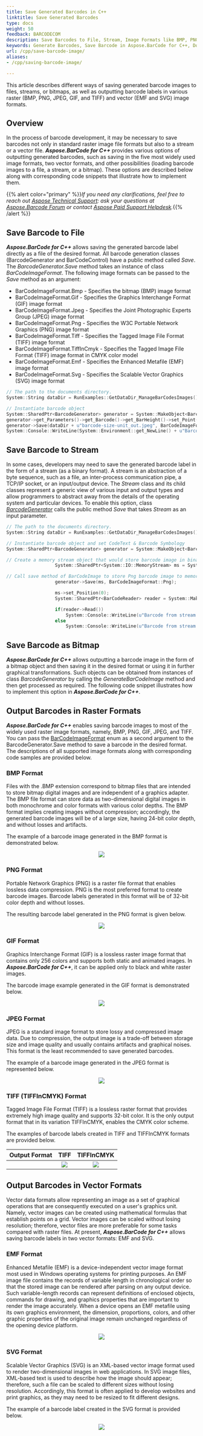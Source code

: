 ```yaml
---
title: Save Generated Barcodes in C++
linktitle: Save Generated Barcodes
type: docs
weight: 50
feedback: BARCODECOM
description: Save Barcodes to File, Stream, Image Formats like BMP, PNG, GIF, JPEG, EMF, SVG using C++ API
keywords: Generate Barcodes, Save Barcode in Aspose.BarCode for C++, Download Barcode in Aspose.BarCode for C++, Generate Barcodes in Aspose.BarCode, Save To File Aspose Barcode, Barcode Vector Format, Generate Vector Barcodes, Save Barcode as JPEG, Save Barcode as PNG, Save Barcode as BMP, Save Barcode as TIFF, Save Barcode as GIF
url: /cpp/save-barcode-image/
aliases:
- /cpp/saving-barcode-image/

---
```


This article describes different ways of saving generated barcode images to files, streams, or bitmaps, as well as outputting barcode labels in various raster (BMP, PNG, JPEG, GIF, and TIFF) and vector (EMF and SVG) image formats.

## **Overview**
In the process of barcode development, it may be necessary to save barcodes not only in standard raster image file formats but also to a stream or a vector file. ***Aspose.BarCode for C++*** provides various options of outputting generated barcodes, such as saving in the five most widely used image formats, two vector formats, and other possibilities (loading barcode images to a file, a stream, or a bitmap). These options are described below along with corresponding code snippets that illustrate how to implement them.

{{% alert color="primary" %}}*If you need any clarifications, feel free to reach out [Aspose Technical Support](/barcode/cpp/technical-support/): ask your questions at [Aspose.Barcode Forum](https://forum.aspose.com/c/barcode/13) or contact [Aspose Paid Support Helpdesk](https://helpdesk.aspose.com/).*{{% /alert %}}

## **Save Barcode to File**
***Aspose.BarCode for C++*** allows saving the generated barcode label directly as a file of the desired format. All barcode generation classes (BarcodeGenerator and BarCodeControl) have a public method called *Save*. The *BarcodeGenerator.Save* method takes an instance of class *BarCodeImageFormat*. The following image formats can be passed to the *Save* method as an argument:

- BarCodeImageFormat.Bmp - Specifies the bitmap (BMP) image format
- BarCodeImageFormat.Gif - Specifies the Graphics Interchange Format (GIF) image format
- BarCodeImageFormat.Jpeg - Specifies the Joint Photographic Experts Group (JPEG) image format
- BarCodeImageFormat.Png - Specifies the W3C Portable Network Graphics (PNG) image format
- BarCodeImageFormat.Tiff - Specifies the Tagged Image File Format (TIFF) image format
- BarCodeImageFormat.TiffInCmyk - Specifies the Tagged Image File Format (TIFF) image format in CMYK color model
- BarCodeImageFormat.Emf - Specifies the Enhanced Metafile (EMF) image format
- BarCodeImageFormat.Svg - Specifies the Scalable Vector Graphics (SVG) image format

```cpp
// The path to the documents directory.
System::String dataDir = RunExamples::GetDataDir_ManageBarCodesImages();

// Instantiate barcode object
System::SharedPtr<BarcodeGenerator> generator = System::MakeObject<BarcodeGenerator>(EncodeTypes::Code128, u"1234567"); 
generator->get_Parameters()->get_Barcode()->get_BarHeight()->set_Point(3.0f);
generator->Save(dataDir + u"barcode-size-unit_out.jpeg", BarCodeImageFormat::Jpeg);
System::Console::WriteLine(System::Environment::get_NewLine() + u"Barcode saved at " + dataDir);
```

## **Save Barcode to Stream**
In some cases, developers may need to save the generated barcode label in the form of a stream (as a binary format). A stream is an abstraction of a byte sequence, such as a file, an inter-process communication pipe, a TCP/IP socket, or an input/output device. The *Stream* class and its child classes represent a generic view of various input and output types and allow programmers to abstract away from the details of the operating system and particular devices. To enable this option, class [*BarcodeGenerator*](https://reference.aspose.com/barcode/cpp/class/aspose.bar_code.generation.barcode_generator/) calls the public method *Save* that takes *Stream* as an input parameter.  

```cpp
// The path to the documents directory.
System::String dataDir = RunExamples::GetDataDir_ManageBarCodesImages();

// Instantiate barcode object and set CodeText & Barcode Symbology
System::SharedPtr<BarcodeGenerator> generator = System::MakeObject<BarcodeGenerator>(EncodeTypes::Code128, u"1234567");

// Create a memory stream object that would store barcode image in binary form
                  System::SharedPtr<System::IO::MemoryStream> ms = System::MakeObject<System::IO::MemoryStream>();

// Call save method of BarCodeImage to store Png barcode image to memory stream
                  generator->Save(ms, BarCodeImageFormat::Png);

                  ms->set_Position(0);
                  System::SharedPtr<BarCodeReader> reader = System::MakeObject<BarCodeReader>(ms, DecodeType::Code128);

                  if(reader->Read())
                      System::Console::WriteLine(u"Barcode from stream recognized as " + reader->GetCodeText());
                  else
                      System::Console::WriteLine(u"Barcode from stream failed to recognize");
```

## **Save Barcode as Bitmap**

***Aspose.BarCode for C++*** allows outputting a barcode image in the form of a bitmap object and then saving it in the desired format or using it in further graphical transformations. Such objects can be obtained from instances of class *BarcodeGenerator* by calling the *GenerateBarCodeImage* method and then get processed as required. The following code snippet illustrates how to implement this option in ***Aspose.BarCode for C++***.

## **Output Barcodes in Raster Formats**

***Aspose.BarCode for C++*** enables saving barcode images to most of the widely used raster image formats, namely, BMP, PNG, GIF, JPEG, and TIFF. You can pass the [BarCodeImageFormat](https://reference.aspose.com/barcode/cpp/namespace/aspose.bar_code.generation#a9a482b0be3aa431a4c538c60148b88b1) enum as a second argument to the BarcodeGenerator.Save method to save a barcode in the desired format. The descriptions of all supported image formats along with corresponding code samples are provided below.

### **BMP Format**
Files with the .BMP extension correspond to bitmap files that are intended to store bitmap digital images and are independent of a graphics adapter. The BMP file format can store data as two-dimensional digital images in both monochrome and color formats with various color depths. The BMP format implies creating images without compression; accordingly, the generated barcode images will be of a large size, having 24-bit color depth, and without losses and artifacts. 
  
The example of a barcode image generated in the BMP format is demonstrated below.
  
<p align="center"><image src="rasterimagebmp.bmp"></p>

### **PNG Format**
Portable Network Graphics (PNG) is a raster file format that enables lossless data compression. PNG is the most preferred format to create barcode images. Barcode labels generated in this format will be of 32-bit color depth and without losses.
   
The resulting barcode label generated in the PNG format is given below.
  
<p align="center"><image src="rasterimagebmp.bmp"></p>

### **GIF Format**
Graphics Interchange Format (GIF) is a lossless raster image format that contains only 256 colors and supports both static and animated images. In ***Aspose.BarCode for C++***, it can be applied only to black and white raster images. 
   
The barcode image example generated in the GIF format is demonstrated below.
  
<p align="center"><image src="rasterimagegif.gif"></p>

### **JPEG Format**
JPEG is a standard image format to store lossy and compressed image data. Due to compression, the output image is a trade-off between storage size and image quality and usually contains artifacts and graphical noises. This format is the least recommended to save generated barcodes. 
   
The example of a barcode image generated in the JPEG format is represented below.
  
<p align="center"><image src="rasterimagejpeg.jpeg"></p>

### **TIFF (TIFFInCMYK) Format**
Tagged Image File Format (TIFF) is a lossless raster format that provides extremely high image quality and supports 32-bit color. It is the only output format that in its variation TIFFInCMYK, enables the CMYK color scheme. 

The examples of barcode labels created in TIFF and TIFFInCMYK formats are provided below.
  
|Output Format|TIFF|TIFFInCMYK|
| :-: | :-: | :-: |
| |<a href="rasterimagetiff.tiff"><img src="rasterimagepng.png" alttext="Saving to TIFF format"></a>|<a href="rasterimagetiffincmyk.tiff"><img src="rasterimagepng.png" alttext="Saving to TIFFInCMYK format"></a>|
  
## **Output Barcodes in Vector Formats**
Vector data formats allow representing an image as a set of graphical operations that are consequently executed on a user's graphics unit. Namely, vector images can be created using mathematical formulas that establish points on a grid. Vector images can be scaled without losing resolution; therefore, vector files are more preferable for some tasks compared with raster files. At present, ***Aspose.BarCode for C++*** allows saving barcode labels in two vector formats: EMF and SVG.

### **EMF Format**
Enhanced Metafile (EMF) is a device-independent vector image format most used in Windows operating systems for printing purposes. An EMF image file contains the records of variable length in chronological order so that the stored image can be rendered after parsing on any output device. Such variable-length records can represent definitions of enclosed objects, commands for drawing, and graphics properties that are important to render the image accurately. When a device opens an EMF metafile using its own graphics environment, the dimension, proportions, colors, and other graphic properties of the original image remain unchanged regardless of the opening device platform. 

  
<a href="vectorimageemf.emf"> <p align="center"><img src="rasterimagepng.png" alttext="Saving to EMF format"> </p></a>


### **SVG Format**
Scalable Vector Graphics (SVG) is an XML-based vector image format used to render two-dimensional images in web applications. In SVG image files, XML-based text is used to describe how the image should appear; therefore, such a file can be scaled to different sizes without losing resolution. Accordingly, this format is often applied to develop websites and print graphics, as they may need to be resized to fit different designs. 
  
  
The example of a barcode label created in the SVG format is provided below.
  
<p align="center"><image src="vectorimagesvg.svg"></p>
